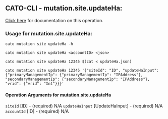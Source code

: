 
## CATO-CLI - mutation.site.updateHa:
[Click here](https://api.catonetworks.com/documentation/#mutation-updateHa) for documentation on this operation.

### Usage for mutation.site.updateHa:

`cato mutation site updateHa -h`

`cato mutation site updateHa <accountID> <json>`

`cato mutation site updateHa 12345 $(cat < updateHa.json)`

`cato mutation site updateHa 12345 '{"siteId": "ID", "updateHaInput": {"primaryManagementIp": {"primaryManagementIp": "IPAddress"}, "secondaryManagementIp": {"secondaryManagementIp": "IPAddress"}, "vrid": {"vrid": "Int"}}}'`

#### Operation Arguments for mutation.site.updateHa ####
`siteId` [ID] - (required) N/A 
`updateHaInput` [UpdateHaInput] - (required) N/A 
`accountId` [ID] - (required) N/A 
